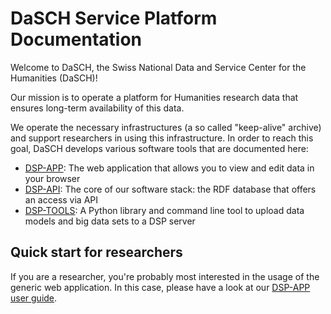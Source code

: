 # DaSCH Service Platform Documentation

Welcome to DaSCH, the Swiss National Data and Service Center for the Humanities (DaSCH)!

Our mission is to operate a platform for Humanities research data
that ensures long-term availability of this data.

We operate the necessary infrastructures (a so called "keep-alive" archive)
and support researchers in using this infrastructure.
In order to reach this goal, DaSCH develops various software tools that are documented here:

- [DSP-APP](DSP-APP/): The web application that allows you to view and edit data in your browser
- [DSP-API](DSP-API/): The core of our software stack: the RDF database that offers an access via API
- [DSP-TOOLS](DSP-TOOLS/): A Python library and command line tool to upload data models and big data sets to a DSP server

## Quick start for researchers

If you are a researcher, you're probably most interested in the usage of the generic web application.
In this case, please have a look at our [DSP-APP user guide](DSP-APP/user-guide/).
